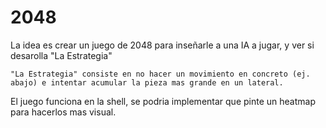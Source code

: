 # 2048

La idea es crear un juego de 2048 para inseñarle a una IA a jugar, y ver si desarolla "La Estrategia"

	"La Estrategia" consiste en no hacer un movimiento en concreto (ej. abajo) e intentar acumular la pieza mas grande en un lateral.

El juego funciona en la shell, se podria implementar que pinte un heatmap para hacerlos mas visual.

